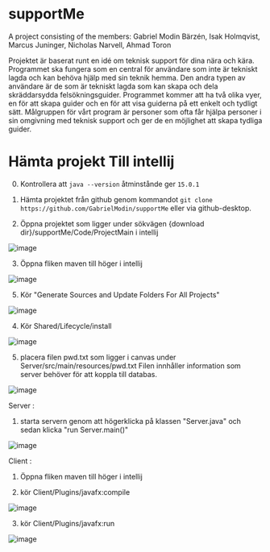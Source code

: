 # supportMe

A project consisting of the members:
Gabriel Modin Bärzén,
Isak Holmqvist,
Marcus Juninger,
Nicholas Narvell,
Ahmad Toron

Projektet är baserat runt en idé om teknisk support för dina nära och kära. Programmet ska fungera som en central för användare som inte är tekniskt lagda och kan behöva hjälp med sin teknik hemma. Den andra typen av användare är de som är tekniskt lagda som kan skapa och dela skräddarsydda felsökningsguider. Programmet kommer att ha två olika vyer, en för att skapa guider och en för att visa guiderna på ett enkelt och tydligt sätt. Målgruppen för vårt program är personer som ofta får hjälpa personer i sin omgivning med teknisk support och ger de en möjlighet att skapa tydliga guider. 

# Hämta projekt Till intellij
0. Kontrollera att ```java --version``` åtminstånde ger ```15.0.1```

1. Hämta projektet från github genom kommandot ```git clone https://github.com/GabrielModin/supportMe``` eller via github-desktop.

2. Öppna projektet som ligger under sökvägen {download dir}/supportMe/Code/ProjectMain i intellij

![image](https://user-images.githubusercontent.com/71310727/117422219-a4e12e80-af1f-11eb-959f-ac41870c0066.png)

3. Öppna fliken maven till höger i intellij

![image](https://user-images.githubusercontent.com/71310727/117422331-c6421a80-af1f-11eb-9c16-d53d1561028e.png)

5. Kör "Generate Sources and Update Folders For All Projects"

![image](https://user-images.githubusercontent.com/71310727/117422442-e4a81600-af1f-11eb-8d53-b388c67ab0ca.png)

4. Kör Shared/Lifecycle/install

![image](https://user-images.githubusercontent.com/71310727/117422518-f8537c80-af1f-11eb-8f4c-b71070f21c6c.png)

5. placera filen pwd.txt som ligger i canvas under Server/src/main/resources/pwd.txt
Filen innhåller information som server behöver för att koppla till databas.

![image](https://user-images.githubusercontent.com/71310727/117422663-2a64de80-af20-11eb-8acc-bebd3688ba1f.png)

Server :
1. starta servern genom att högerklicka på klassen "Server.java" och sedan klicka "run Server.main()"

![image](https://user-images.githubusercontent.com/71310727/117423740-559bfd80-af21-11eb-83b5-aad2e1d36db1.png)

Client :
1. Öppna fliken maven till höger i intellij

2. kör Client/Plugins/javafx:compile

![image](https://user-images.githubusercontent.com/71310727/117423841-6c425480-af21-11eb-8bfa-bb22375666bd.png)

3. kör Client/Plugins/javafx:run

![image](https://user-images.githubusercontent.com/71310727/117423855-706e7200-af21-11eb-8671-d59738069163.png)

